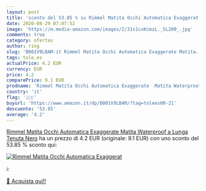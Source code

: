 ```yaml
---
layout: post
title: 'sconto del 53.85 % su Rimmel Matita Occhi Automatica Exaggerat  '
date: 2020-08-29 07:07:52
image: 'https://m.media-amazon.com/images/I/31s1cxKcmzL._SL200_.jpg'
comments: true
category: ofertas
author: ring
slug: 'B001V9LBAM-it Rimmel Matita Occhi Automatica Exaggerate Matita...'
tags: tole.es
actualPrice: 4.2 EUR
currency: EUR
price: 4.2
comparePrice: 9.1 EUR
prodname: 'Rimmel Matita Occhi Automatica Exaggerate  Matita Waterproof a Lunga Tenuta  Nero'
country: 'it'
flag: '🇮🇹'
buyurl: 'https://www.amazon.it/dp/B001V9LBAM/?tag=tolees00-21'
descuento: '53.85'
average: '4.2'
---
```


[Rimmel Matita Occhi Automatica Exaggerate  Matita Waterproof a Lunga Tenuta  Nero](https://www.amazon.it/dp/B001V9LBAM/?tag=tolees00-21) ha un prezzo di 4.2 EUR (originale: 9.1 EUR) con uno sconto del 53.85 % sconto qui:

[![Rimmel Matita Occhi Automatica Exaggerat](https://m.media-amazon.com/images/I/31s1cxKcmzL._SL200_.jpg)](https://www.amazon.it/dp/B001V9LBAM/?tag=tolees00-21)

ℹ️:


[🛒 Acquista qui!!](https://www.amazon.it/dp/B001V9LBAM/?tag=tolees00-21)
